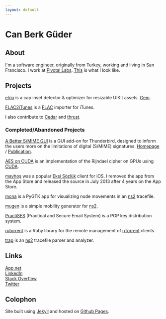 ```yaml
---
layout: default
---
```

# Can Berk Güder

## About

I'm a software engineer, originally from Turkey, working and living in San Francisco. I work at [Pivotal Labs][pivotal-labs]. [This][photo] is what I look like.

## Projects

[elrio][] is a cap inset detector & optimizer for resizable UIKit assets. [Gem][elrio-gem].

[FLAC2iTunes][] is a [FLAC][] importer for iTunes.

I also contribute to [Cedar][] and [thrust][].

### Completed/Abandoned Projects

[A Better S/MIME GUI][a-better-s-mime-gui] is a GUI add-on for Thunderbird, designed to inform the users more on the limitations of digital (S/MIME) signatures. [Homepage][a-better-s-mime-gui-homepage] / [Publication][a-better-s-mime-gui-publication].

[AES on CUDA][aes-on-cuda] is an implementation of the Rijndael cipher on GPUs using [CUDA][].

[mayhoş][mayhos] was a popular [Ekşi Sözlük][eksi-sozluk] client for iOS. I removed the app from the App Store and released the source in July 2013 after 4 years on the App Store.

[mona][] is a PyGTK app for visualizing node movements in an [ns2][] tracefile.

[mugen][] is a simple mobility generator for [ns2][].

[PractiSES][] (Practical and Secure Email System) is a PGP key distribution system.

[rutorrent][] is a Ruby library for the remote management of [µTorrent][utorrent] clients.

[trap][] is an [ns2][] tracefile parser and analyzer.

## Links

[App.net][app-net]  
[LinkedIn][]  
[Stack Overflow][stack-overflow]  
[Twitter][]

## Colophon

Site built using [Jekyll][] and hosted on [Github Pages][github-pages].

[a-better-s-mime-gui-homepage]: http://people.sabanciuniv.edu/levi/SMIME-GUI-addon/
[a-better-s-mime-gui-publication]: http://dx.doi.org/10.1016/j.cose.2008.09.003
[a-better-s-mime-gui]: https://github.com/cbguder/a-better-s-mime-gui
[aes-on-cuda]: https://github.com/cbguder/aes-on-cuda
[app-net]: https://alpha.app.net/cbguder
[cedar]: https://github.com/pivotal/cedar
[cuda]: http://www.nvidia.com/object/cuda_home_new.html
[eksi-sozluk]: https://eksisozluk.com
[elrio-gem]: http://rubygems.org/gems/elrio
[elrio]: https://github.com/cbguder/elrio
[flac2itunes]: https://github.com/cbguder/flac2itunes
[flac]: https://xiph.org/flac/
[github-pages]: http://pages.github.com
[ia-writer]: http://www.iawriter.com/
[jekyll]: http://jekyllrb.com
[linkedin]: http://www.linkedin.com/in/cbguder
[mayhos]: https://github.com/cbguder/mayhos
[mona]: https://github.com/cbguder/mona
[mugen]: https://github.com/cbguder/mugen
[ns2]: http://www.isi.edu/nsnam/ns/
[photo]: assets/cbg.jpg
[pivotal-labs]: http://pivotallabs.com
[practises]: https://github.com/cbguder/practises
[rutorrent]: https://github.com/cbguder/rutorrent
[stack-overflow]: http://stackoverflow.com/users/2119/can-berk-guder
[thrust]: https://github.com/pivotal/thrust
[trap]: https://github.com/cbguder/trap
[twitter]: https://twitter.com/cbguder
[utorrent]: http://www.utorrent.com

